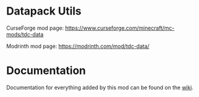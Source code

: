 # Datapack Utils

CurseForge mod page: https://www.curseforge.com/minecraft/mc-mods/tdc-data

Modrinth mod page: https://modrinth.com/mod/tdc-data/

# Documentation

Documentation for everything added by this mod can be found on the [wiki](https://github.com/TheDeathlyCow/tdc-data/wiki).


